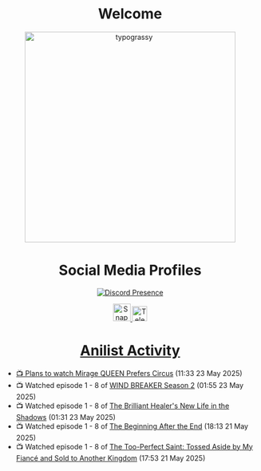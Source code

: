 <div align="center">

# Welcome
<a href="https://github.com/kawarimidoll/typograssy">
    <img alt="typograssy" src="https://typograssy.deno.dev/api?text=%E3%82%88%E3%81%86%E3%81%93%E3%81%9D%E3%81%BF%E3%81%AA%E3%81%95%E3%82%93%20-%20Sheby--&&l0=none&l1=82d9d0&l2=027353&l3=038c4c&l4=01402e&bg=none&frame=none&speed=100&comment=" width="421.99">
</a>

</div>

<div align="center">

# Social Media Profiles

[![Discord Presence](https://lanyard.cnrad.dev/api/612532963938271232)](https://discord.com/users/612532963938271232)


<a href="https://www.snapchat.com/add/a.sheby" title="Snapchat Profile">
    <img src="https://www.freepnglogos.com/uploads/snapchat-logo-png-0.png" width="35" alt="Snapchat Logo" />


<a href="https://t.me/ASheby" title="Telegram Profile">
    <img src="https://www.freepnglogos.com/uploads/telegram-logo-png-0.png" width="30" alt="Telegram Logo" />


</div>

<div align="center">

# Anilist Activity

</div>

<!-- ANILIST_ACTIVITY:start -->

-   📺 Plans to watch [Mirage QUEEN Prefers Circus](https://anilist.co/anime/140765) (11:33 23 May 2025)
-   📺 Watched episode 1 - 8 of [WIND BREAKER Season 2](https://anilist.co/anime/178680) (01:55 23 May 2025)
-   📺 Watched episode 1 - 8 of [The Brilliant Healer's New Life in the Shadows](https://anilist.co/anime/175872) (01:31 23 May 2025)
-   📺 Watched episode 1 - 8 of [The Beginning After the End](https://anilist.co/anime/183161) (18:13 21 May 2025)
-   📺 Watched episode 1 - 8 of [The Too-Perfect Saint: Tossed Aside by My Fiancé and Sold to Another Kingdom](https://anilist.co/anime/183275) (17:53 21 May 2025)

<!-- ANILIST_ACTIVITY:end -->
